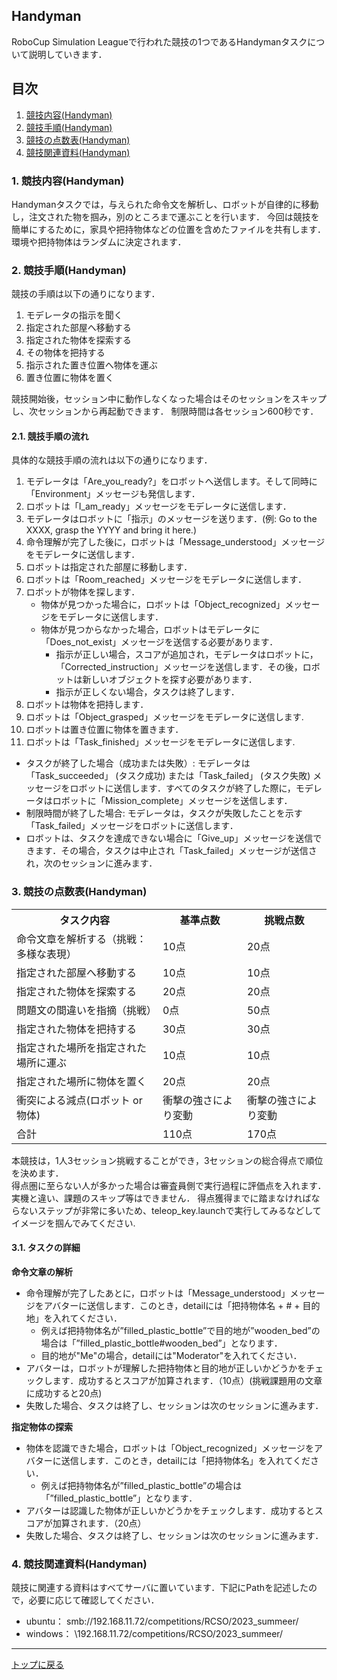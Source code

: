## **Handyman**

RoboCup Simulation Leagueで行われた競技の1つであるHandymanタスクについて説明していきます．

## **目次**

1. [競技内容(Handyman)](#1-競技内容handyman)
2. [競技手順(Handyman)](#2-競技手順handyman)
3. [競技の点数表(Handyman)](#3-競技の点数表handyman)
4. [競技関連資料(Handyman)](#4-競技関連資料handyman)



### 1. 競技内容(Handyman)

Handymanタスクでは，与えられた命令文を解析し、ロボットが自律的に移動し，注文された物を掴み，別のところまで運ぶことを行います．
今回は競技を簡単にするために，家具や把持物体などの位置を含めたファイルを共有します．
環境や把持物体はランダムに決定されます．

### 2. 競技手順(Handyman)

競技の手順は以下の通りになります．

1. モデレータの指示を聞く
2. 指定された部屋へ移動する
3. 指定された物体を探索する
4. その物体を把持する
5. 指示された置き位置へ物体を運ぶ
6. 置き位置に物体を置く

競技開始後，セッション中に動作しなくなった場合はそのセッションをスキップし、次セッションから再起動できます．
制限時間は各セッション600秒です．

#### 2.1. 競技手順の流れ

具体的な競技手順の流れは以下の通りになります．

1. モデレータは「Are_you_ready?」をロボットへ送信します。そして同時に「Environment」メッセージも発信します．
2. ロボットは「I_am_ready」メッセージをモデレータに送信します．
3. モデレータはロボットに「指示」のメッセージを送ります．(例: Go to the XXXX, grasp the YYYY and bring it here.)
4. 命令理解が完了した後に，ロボットは「Message_understood」メッセージをモデレータに送信します．
5. ロボットは指定された部屋に移動します．
6. ロボットは「Room_reached」メッセージをモデレータに送信します．
7. ロボットが物体を探します．
    - 物体が見つかった場合に，ロボットは「Object_recognized」メッセージをモデレータに送信します．
    - 物体が見つからなかった場合，ロボットはモデレータに「Does_not_exist」メッセージを送信する必要があります．
        - 指示が正しい場合，スコアが追加され，モデレータはロボットに，「Corrected_instruction」メッセージを送信します．その後，ロボットは新しいオブジェクトを探す必要があります．
        - 指示が正しくない場合，タスクは終了します．
8. ロボットは物体を把持します．
9. ロボットは「Object_grasped」メッセージをモデレータに送信します.
10. ロボットは置き位置に物体を置きます．
11. ロボットは「Task_finished」メッセージをモデレータに送信します.
- タスクが終了した場合（成功または失敗）: モデレータは「Task_succeeded」 (タスク成功) または「Task_failed」 (タスク失敗) メッセージをロボットに送信します．すべてのタスクが終了した際に，モデレータはロボットに「Mission_complete」メッセージを送信します．
- 制限時間が終了した場合: モデレータは，タスクが失敗したことを示す「Task_failed」メッセージをロボットに送信します．
- ロボットは、タスクを達成できない場合に「Give_up」メッセージを送信できます．その場合，タスクは中止され「Task_failed」メッセージが送信され，次のセッションに進みます．
### 3. 競技の点数表(Handyman)

<table>
    <tr>
        <th>タスク内容</th>
        <th>基準点数</th>
        <th>挑戦点数</th>
    </tr>
    <tr>
        <td>命令文章を解析する（挑戦：多様な表現）</td>
        <td>10点</td>
        <td>20点</td>
    </tr>
    <tr>
        <td>指定された部屋へ移動する</td>
        <td>10点</td>
        <td>10点</td>
    </tr>
    <tr>
        <td>指定された物体を探索する</td>
        <td>20点</td>
        <td>20点</td>
    </tr>
    <tr>
        <td>問題文の間違いを指摘（挑戦）</td>
        <td>0点</td>
        <td>50点</td>
    </tr>
    <tr>
        <td>指定された物体を把持する</td>
        <td>30点</td>
        <td>30点</td>
    </tr>
    <tr>
        <td>指定された場所を指定された場所に運ぶ</td>
        <td>10点</td>
        <td>10点</td>
    </tr>
    <tr>
        <td>指定された場所に物体を置く</td>
        <td>20点</td>
        <td>20点</td>
    </tr>
    <tr>
        <td>衝突による減点(ロボット or 物体)</td>
        <td>衝撃の強さにより変動</td>
        <td>衝撃の強さにより変動</td>
    </tr>
    <tr>
        <td>合計</td>
        <td>110点</td>
        <td>170点</td>
    </tr>
</table>

本競技は，1人3セッション挑戦することができ，3セッションの総合得点で順位を決めます．  
得点圏に至らない人が多かった場合は審査員側で実行過程に評価点を入れます．  
実機と違い、課題のスキップ等はできません．
得点獲得までに踏まなければならないステップが非常に多いため、teleop_key.launchで実行してみるなどしてイメージを掴んでみてください.

#### 3.1. タスクの詳細

**命令文章の解析**
- 命令理解が完了したあとに，ロボットは「Message_understood」メッセージをアバターに送信します．このとき，detailには「把持物体名 + # + 目的地」を入れてください．
    - 例えば把持物体名が”filled_plastic_bottle”で目的地が”wooden_bed”の場合は「”filled_plastic_bottle#wooden_bed”」となります．
    - 目的地が"Me"の場合，detailには"Moderator"を入れてください．
- アバターは，ロボットが理解した把持物体と目的地が正しいかどうかをチェックします．成功するとスコアが加算されます．（10点）(挑戦課題用の文章に成功すると20点)
- 失敗した場合、タスクは終了し、セッションは次のセッションに進みます．

**指定物体の探索**
- 物体を認識できた場合，ロボットは「Object_recognized」メッセージをアバターに送信します．このとき，detailには「把持物体名」を入れてください．
    - 例えば把持物体名が”filled_plastic_bottle”の場合は「”filled_plastic_bottle”」となります．
- アバターは認識した物体が正しいかどうかをチェックします．成功するとスコアが加算されます．（20点）
- 失敗した場合、タスクは終了し、セッションは次のセッションに進みます．



### 4. 競技関連資料(Handyman)

競技に関連する資料はすべてサーバに置いています．下記にPathを記述したので，必要に応じて確認してください．
- ubuntu： smb://192.168.11.72/competitions/RCSO/2023_summeer/
- windows： \\192.168.11.72/competitions/RCSO/2023_summeer/

---

[トップに戻る](#handyman)
